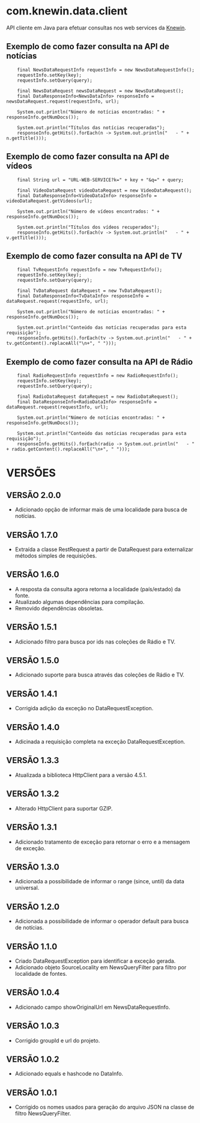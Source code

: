 com.knewin.data.client
======================

API cliente em Java para efetuar consultas nos web services da [Knewin](http://knewin.com "Knewin Inteligência em Recuperação Informação").
  
  
  
  
Exemplo de como fazer consulta na API de notícias
-------------------------------------------------

		final NewsDataRequestInfo requestInfo = new NewsDataRequestInfo();
		requestInfo.setKey(key);
		requestInfo.setQuery(query);

		final NewsDataRequest newsDataRequest = new NewsDataRequest();
		final DataResponseInfo<NewsDataInfo> responseInfo = newsDataRequest.request(requestInfo, url);

		System.out.println("Número de notícias encontradas: " + responseInfo.getNumDocs());

		System.out.println("Títulos das notícias recuperadas");
		responseInfo.getHits().forEach(n -> System.out.println("   - " + n.getTitle()));
  
  
  
Exemplo de como fazer consulta na API de vídeos
-----------------------------------------------

		final String url = "URL-WEB-SERVICE?k=" + key + "&q=" + query;

		final VideoDataRequest videoDataRequest = new VideoDataRequest();
		final DataResponseInfo<VideoDataInfo> responseInfo = videoDataRequest.getVideos(url);

		System.out.println("Número de vídeos encontrados: " + responseInfo.getNumDocs());

		System.out.println("Títulos dos vídeos recuperados");
		responseInfo.getHits().forEach(v -> System.out.println("   - " + v.getTitle()));

  
Exemplo de como fazer consulta na API de TV
-----------------------------------------------

		final TvRequestInfo requestInfo = new TvRequestInfo();
		requestInfo.setKey(key);
		requestInfo.setQuery(query);

		final TvDataRequest dataRequest = new TvDataRequest();
		final DataResponseInfo<TvDataInfo> responseInfo = dataRequest.request(requestInfo, url);

		System.out.println("Número de notícias encontradas: " + responseInfo.getNumDocs());

		System.out.println("Conteúdo das notícias recuperadas para esta requisição");
		responseInfo.getHits().forEach(tv -> System.out.println("   - " + tv.getContent().replaceAll("\n+", " ")));

  
Exemplo de como fazer consulta na API de Rádio
-----------------------------------------------

		final RadioRequestInfo requestInfo = new RadioRequestInfo();
		requestInfo.setKey(key);
		requestInfo.setQuery(query);

		final RadioDataRequest dataRequest = new RadioDataRequest();
		final DataResponseInfo<RadioDataInfo> responseInfo = dataRequest.request(requestInfo, url);

		System.out.println("Número de notícias encontradas: " + responseInfo.getNumDocs());

		System.out.println("Conteúdo das notícias recuperadas para esta requisição");
		responseInfo.getHits().forEach(radio -> System.out.println("   - " + radio.getContent().replaceAll("\n+", " ")));
  
  
  
VERSÕES
============

VERSÃO 2.0.0
------------
- Adicionado opção de informar mais de uma localidade para busca de notícias.  

VERSÃO 1.7.0
------------
- Extraída a classe RestRequest a partir de DataRequest para externalizar métodos simples de requisições.  

VERSÃO 1.6.0
------------
- A resposta da consulta agora retorna a localidade (país/estado) da fonte.
- Atualizado algumas dependências para compilação.
- Removido dependências obsoletas.


VERSÃO 1.5.1
------------
- Adicionado filtro para busca por ids nas coleções de Rádio e TV.


VERSÃO 1.5.0
------------
- Adicionado suporte para busca através das coleções de Rádio e TV.


VERSÃO 1.4.1
------------
- Corrigida adição da exceção no DataRequestException.


VERSÃO 1.4.0
------------
- Adicinada a requisição completa na exceção DataRequestException.


VERSÃO 1.3.3
------------
- Atualizada a biblioteca HttpClient para a versão 4.5.1. 


VERSÃO 1.3.2
------------
- Alterado HttpClient para suportar GZIP. 


VERSÃO 1.3.1
------------
- Adicionado tratamento de exceção para retornar o erro e a mensagem de exceção. 


VERSÃO 1.3.0
------------
- Adicionada a possibilidade de informar o range (since, until) da data universal. 


VERSÃO 1.2.0
------------
- Adicionada a possibilidade de informar o operador default para busca de notícias. 


VERSÃO 1.1.0
------------

- Criado DataRequestException para identificar a exceção gerada.
- Adicionado objeto SourceLocality em NewsQueryFilter para filtro por localidade de fontes. 

VERSÃO 1.0.4
------------

- Adicionado campo showOriginalUrl em NewsDataRequestInfo.

VERSÃO 1.0.3
------------

- Corrigido groupId e url do projeto.

VERSÃO 1.0.2
------------

- Adicionado equals e hashcode no DataInfo.

VERSÃO 1.0.1
------------

- Corrigido os nomes usados para geração do arquivo JSON na classe de filtro NewsQueryFilter.



